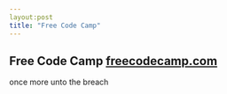 ```yaml
---
layout:post
title: "Free Code Camp"
---
```




## Free Code Camp [freecodecamp.com](http://www.freecodecamp.com/)
once more unto the breach